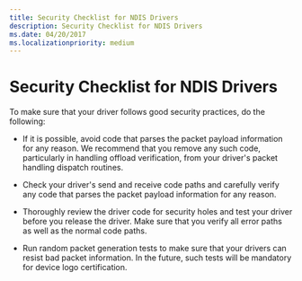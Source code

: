 ```yaml
---
title: Security Checklist for NDIS Drivers
description: Security Checklist for NDIS Drivers
ms.date: 04/20/2017
ms.localizationpriority: medium
---
```


# Security Checklist for NDIS Drivers





To make sure that your driver follows good security practices, do the following:

-   If it is possible, avoid code that parses the packet payload information for any reason. We recommend that you remove any such code, particularly in handling offload verification, from your driver's packet handling dispatch routines.

-   Check your driver's send and receive code paths and carefully verify any code that parses the packet payload information for any reason.

-   Thoroughly review the driver code for security holes and test your driver before you release the driver. Make sure that you verify all error paths as well as the normal code paths.

-   Run random packet generation tests to make sure that your drivers can resist bad packet information. In the future, such tests will be mandatory for device logo certification.

 

 





